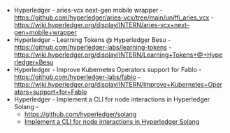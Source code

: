 
- Hyperledger - aries-vcx next-gen mobile wrapper
		- https://github.com/hyperledger/aries-vcx/tree/main/uniffi_aries_vcx
		- https://wiki.hyperledger.org/display/INTERN/aries-vcx+next-gen+mobile+wrapper
- Hyperledger - Learning Tokens @ Hyperledger Besu
		- https://github.com/hyperledger-labs/learning-tokens
		- https://wiki.hyperledger.org/display/INTERN/Learning+Tokens+@+Hyperledger+Besu
- Hyperledger - Improve Kubernetes Operators support for Fablo
		- https://github.com/hyperledger-labs/fablo
		- https://wiki.hyperledger.org/display/INTERN/Improve+Kubernetes+Operators+support+for+Fablo
-  Hyperledger - Implement a CLI for node interactions in Hyperledger Solang - 
	- https://github.com/hyperledger/solang
	- [Implement a CLI for node interactions in Hyperledger Solang](https://wiki.hyperledger.org/display/INTERN/Implement+a+CLI+for+node+interactions+in+Hyperledger+Solang)